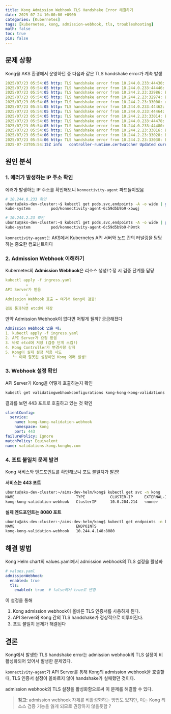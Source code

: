 ```yaml
---
title: Kong Admission Webhook TLS Handshake Error 해결하기
date: 2025-07-24 10:00:00 +0900
categories: [Kubernetes]
tags: [kubernetes, kong, admission-webhook, tls, troubleshooting]
math: false
toc: true
pin: false
---
```


## 문제 상황

Kong을 AKS 환경에서 운영하던 중 다음과 같은 TLS handshake error가 계속 발생

```yaml
2025/07/23 05:54:05 http: TLS handshake error from 10.244.0.233:44430: EOF
2025/07/23 05:54:05 http: TLS handshake error from 10.244.0.233:44446: EOF
2025/07/23 05:54:05 http: TLS handshake error from 10.244.2.23:32986: EOF
2025/07/23 05:54:05 http: TLS handshake error from 10.244.2.23:32974: EOF
2025/07/23 05:54:05 http: TLS handshake error from 10.244.2.23:33000: remote error: tls: bad certificate
2025/07/23 05:54:05 http: TLS handshake error from 10.244.0.233:44462: EOF
2025/07/23 05:54:05 http: TLS handshake error from 10.244.0.233:44464: EOF
2025/07/23 05:54:05 http: TLS handshake error from 10.244.2.23:33014: EOF
2025/07/23 05:54:05 http: TLS handshake error from 10.244.0.233:44478: EOF
2025/07/23 05:54:05 http: TLS handshake error from 10.244.0.233:44480: EOF
2025/07/23 05:54:05 http: TLS handshake error from 10.244.2.23:33016: EOF
2025/07/23 05:54:06 http: TLS handshake error from 10.244.2.23:33028: EOF
2025/07/23 05:54:06 http: TLS handshake error from 10.244.2.23:33030: EOF
2025-07-23T05:54:15Z info	controller-runtime.certwatcher Updated current TLS certificate {"v": 0}
```

## 원인 분석

### 1. 에러가 발생하는 IP 주소 확인

에러가 발생하는 IP 주소를 확인해보니 `konnectivity-agent` 파드들이었음

```bash
# 10.244.0.233 확인
ubuntu@aks-dev-cluster:~$ kubectl get pods,svc,endpoints -A -o wide | grep 10.244.0.233
kube-system         pod/konnectivity-agent-6c59d5b9b9-xbwqj                               1/1     Running   0          6d8h    10.244.0.233   aks-agentpool-30348648-vmss000000   <none>           <none>

# 10.244.2.23 확인
ubuntu@aks-dev-cluster:~$ kubectl get pods,svc,endpoints -A -o wide | grep 10.244.2.23
kube-system         pod/konnectivity-agent-6c59d5b9b9-h9mtk                               1/1     Running   0          6d8h    10.244.2.23    aks-agentpool-30348648-vmss000001   <none>           <none>
```

`konnectivity-agent`는 AKS에서 Kubernetes API 서버와 노드 간의 터널링을 담당하는 중요한 컴포넌트이다

### 2. Admission Webhook 이해하기

Kubernetes의 **Admission Webhook**은 리소스 생성/수정 시 검증 단계를 담당

```yaml
kubectl apply -f ingress.yaml
         ↓
API Server가 받음
         ↓
Admission Webhook 호출 ← 여기서 Kong이 검증!
         ↓
검증 통과하면 etcd에 저장
```

만약 Admission Webhook이 없다면 어떻게 될까? 궁금해졌다

```yaml
Admission Webhook 없을 때:
1. kubectl apply -f ingress.yaml  
2. API Server가 요청 받음
3. 바로 etcd에 저장 (검증 단계 스킵!)
4. Kong Controller가 변경사항 감지
5. Kong이 실제 설정 적용 시도
   └─ 이때 잘못된 설정이면 Kong 에러 발생!
```

### 3. Webhook 설정 확인

API Server가 Kong을 어떻게 호출하는지 확인

```bash
kubectl get validatingwebhookconfigurations kong-kong-kong-validations -o yaml | grep -A10 clientConfig
```

결과를 보면 443 포트로 호출하고 있는 것 확인

```yaml
clientConfig:
  service:
    name: kong-kong-validation-webhook
    namespace: kong
    port: 443
failurePolicy: Ignore
matchPolicy: Equivalent
name: validations.kong.konghq.com
```

### 4. 포트 불일치 문제 발견

Kong 서비스와 엔드포인트를 확인해보니 포트 불일치가 발견!

**서비스는 443 포트**
```bash
ubuntu@aks-dev-cluster:~/aims-dev-helm/kong$ kubectl get svc -n kong
NAME                           TYPE           CLUSTER-IP     EXTERNAL-IP      PORT(S)                      AGE
kong-kong-validation-webhook   ClusterIP      10.0.204.214   <none>           443/TCP                      48d
```

**실제 엔드포인트는 8080 포트**
```bash
ubuntu@aks-dev-cluster:~/aims-dev-helm/kong$ kubectl get endpoints -n kong
NAME                           ENDPOINTS                               AGE
kong-kong-validation-webhook   10.244.4.148:8080                       48d
```

## 해결 방법

Kong Helm chart의 values.yaml에서 admission webhook의 TLS 설정을 활성화

```yaml
# values.yaml
admissionWebhook:
  enabled: true
  tls:
    enabled: true  # false에서 true로 변경
```

이 설정을 통해
1. Kong admission webhook이 올바른 TLS 인증서를 사용하게 된다.
2. API Server와 Kong 간의 TLS handshake가 정상적으로 이루어진다.
3. 포트 불일치 문제가 해결된다 

## 결론

Kong에서 발생한 TLS handshake error는 admission webhook의 TLS 설정이 비활성화되어 있어서 발생한 문제였다.

`konnectivity-agent`가 API Server를 통해 Kong의 admission webhook을 호출할 때, TLS 인증서 설정이 올바르지 않아 handshake가 실패했던 것이다.

admission webhook의 TLS 설정을 활성화함으로써 이 문제를 해결할 수 있다.

> **참고:** admission webhook 자체를 비활성화하는 방법도 있지만, 이는 Kong 리소스 검증 기능을 잃게 되므로 권장하지 않을듯함 ?